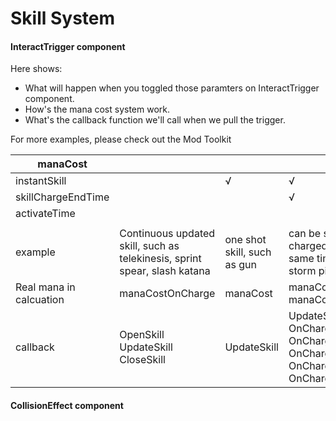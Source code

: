 # Skill System



#### InteractTrigger component

Here shows:

- What will happen when you toggled those paramters on InteractTrigger component.
- How's the mana cost system work.
- What's the callback function we'll call when we pull the trigger.

For more examples, please check out the Mod Toolkit

| manaCost                |                                                              |                             |                                                              |                                                          |                                                              |
| ----------------------- | ------------------------------------------------------------ | --------------------------- | ------------------------------------------------------------ | -------------------------------------------------------- | ------------------------------------------------------------ |
| instantSkill            |                                                              | √                           | √                                                            |                                                          |                                                              |
| skillChargeEndTime      |                                                              |                             | √                                                            | √                                                        | √                                                            |
| activateTime            |                                                              |                             |                                                              | √                                                        |                                                              |
|                         |                                                              |                             |                                                              |                                                          |                                                              |
| example                 | Continuous updated skill, such as telekinesis, sprint spear, slash katana | one shot skill, such as gun | can be shot and charged at the same time, such as storm pistol | can be charged into special state, such as thunder spear | Charged for an one shot release, such as fireball spell      |
| Real mana in calcuation | manaCostOnCharge                                             | manaCost                    | manaCost manaCostOnCharge                                    | manaCostOnCharge                                         | manaCostOnCharge                                             |
| callback                | OpenSkill UpdateSkill CloseSkill                             | UpdateSkill                 | UpdateSkill OnChargeBegin OnChargeReady OnChargeUpdate OnChargeRelease OnChargeCancel | OnActivateBegin OnActivateEnd OnActivateCancel           | OnChargeBegin->OnChargeReady->OnChargeUpdate->OnChargeRelease |

#### CollisionEffect component